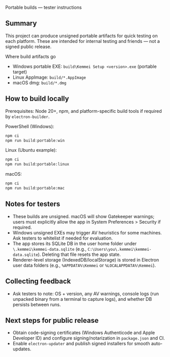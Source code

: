 Portable builds — tester instructions

Summary
-------
This project can produce unsigned portable artifacts for quick testing on each platform. These are intended for internal testing and friends — not a signed public release.

Where build artifacts go
- Windows portable EXE: `build\Kemmei Setup <version>.exe` (portable target)
- Linux AppImage: `build/*.AppImage`
- macOS dmg: `build/*.dmg`

How to build locally
---------------------
Prerequisites: Node 20+, npm, and platform-specific build tools if required by `electron-builder`.

PowerShell (Windows):
```powershell
npm ci
npm run build:portable:win
```

Linux (Ubuntu example):
```bash
npm ci
npm run build:portable:linux
```

macOS:
```bash
npm ci
npm run build:portable:mac
```

Notes for testers
-----------------
- These builds are unsigned. macOS will show Gatekeeper warnings; users must explicitly allow the app in System Preferences > Security if required.
- Windows unsigned EXEs may trigger AV heuristics for some machines. Ask testers to whitelist if needed for evaluation.
- The app stores its SQLite DB in the user home folder under `\.kemmei\kemmei-data.sqlite` (e.g., `C:\Users\you\.kemmei\kemmei-data.sqlite`). Deleting that file resets the app state.
- Renderer-level storage (IndexedDB/localStorage) is stored in Electron user data folders (e.g., `%APPDATA%\Kemmei` or `%LOCALAPPDATA%\Kemmei`).

Collecting feedback
-------------------
- Ask testers to note: OS + version, any AV warnings, console logs (run unpacked binary from a terminal to capture logs), and whether DB persists between runs.

Next steps for public release
-----------------------------
- Obtain code-signing certificates (Windows Authenticode and Apple Developer ID) and configure signing/notarization in `package.json` and CI.
- Enable `electron-updater` and publish signed installers for smooth auto-updates.
